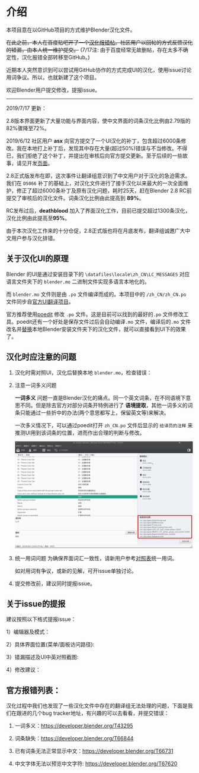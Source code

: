 # 介绍

本项目意在以GitHub项目的方式维护Blender汉化文件。

~~在此之前，本人在百度贴吧开了一个[汉化报错帖](http://tieba.baidu.com/p/5530957667?pid=117496092864)。社区用户以回帖的方式反馈汉化的错漏，由本人统一维护提交。~~ (7/17注: 由于百度经常无故删帖，存在太多不确定性，汉化报错全部转移至GitHub。)

近期本人突然意识到可以尝试用GitHub协作的方式完成UI的汉化，使用issue讨论用词争议。所以，也就新建了这个项目。

欢迎Blender用户提交修改，提报issue。

---
2019/7/17 更新：

2.8版本界面更新了大量功能与界面内容，使中文界面的词条汉化比例由2.79版的82%骤降至72%。

2019/6/12 社区用户 **asx** 向官方提交了一个UI汉化的补丁，包含超过6000条修改。我在本地打上补丁后，发现其中存在大量(超过50%)错误与不当修改。不得已，我们拒绝了这个补丁，并提出在审核后向官方提交更新。至于后续的一些故事，请见开发[页面](https://developer.blender.org/D5066)。

2.8正式版发布在即，这次事件让翻译组意识到了中文用户对于汉化的急迫需求。我们在 `D5066` 补丁的基础上，对汉化文件进行了接手汉化以来最大的一次全面维护，修正了超过6000条补丁及原有汉化问题，耗时25天，赶在Blender 2.8 RC前提交了审核后的汉化文件。词条汉化比例由此提高到 **89%**。

RC发布过后，**deathblood** 加入了界面汉化工作，目前已提交超过1300条汉化，汉化比例由此提高至**95%**。

由于本次汉化工作来的十分仓促，2.8正式版也将在月底发布，翻译组诚邀广大中文用户参与汉化排错。


## 关于汉化UI的原理

Blender 的UI是通过安装目录下的 `\datafiles\locale\zh_CN\LC_MESSAGES` 对应语言文件夹下的 `blender.mo` 二进制文件实现多语言本地化的。

而 `blender.mo` 文件则是由 `.po` 文件编译而成的。本项目中的 `/zh_CN/zh_CN.po` 文件同步自[官方UI翻译项目](https://svn.blender.org/svnroot/bf-translations/branches/zh_CN/)。

官方推荐使用[poedit](https://poedit.net/download) 修改 `.po` 文件。这是目前可以找到的最好的`.po` 文件修改工具。poedit还有一个好处是保存文件过后会自动编译`.mo` 文件，编译后的`.mo` 文件改名并[替换](https://www.jianshu.com/p/e6fdda5dd103)本地Blender安装文件夹下的汉化文件，就可以直接看到UI下的效果了。

## 汉化时应注意的问题

1. 汉化时需对照UI，汉化后替换本地 `blender.mo`，检查错误：
2. 注意一词多义问题

   **一词多义** 问题一直是Blender汉化的痛点。同一个英文词条，在不同语境下意思不同。但是除去官方对部分词条开特例进行了 **语境提取**，其他一词多义的词条只能通过一些折中的办法(两个意思都写上，保留英文等)来解决。

   一次多义情况下，可以通过poedit打开 `zh_CN.po` 文件后显示的 `给译员的注释` 来推测UI用到该词条的位置，进而作出合理的判断与修改。

   ![注释](./img/poedit_comments.png)

3. 统一用词问题
   为确保界面词汇一致性，请新用户参考[对照表](./dict.md)统一用词。

   如对用词有争议，或新的见解，可开issue单独讨论。
   
4. 提交修改前，建议同时提报issue。

## 关于issue的提报

建议按照以下格式提报issue：

1）编辑器及模式：

2）具体界面位置(菜单/面板访问路径):

3）错漏描述及UI中英对照截图:

4）修改建议：

## 官方报错列表：

汉化过程中我们也发现了一些汉化文件中存在的翻译组无法处理的问题，下面是我们在跟进的几个bug tracker地址，有兴趣的可以去看看，并提交错误：

1. 一词多义：https://developer.blender.org/T43295

2. 词条缺失：https://developer.blender.org/T66844

3. 已有词条无法正常显示中文：https://developer.blender.org/T66731

4. 中文字体无法以预览中文字符: https://developer.blender.org/T67620

